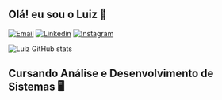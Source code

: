 ## Olá! eu sou o Luiz 👋
[![Email](https://img.shields.io/badge/Gmail-D14836?style=for-the-badge&logo=gmail&logoColor=white)](mailto:luizgustavoka66@gmail.com)
[![Linkedin](https://img.shields.io/badge/LinkedIn-0077B5?style=for-the-badge&logo=linkedin&logoColor=white)](https://www.linkedin.com/in/luiz-gustavo-164a9a263/)
[![Instagram](https://img.shields.io/badge/Instagram-E4405F?style=for-the-badge&logo=instagram&logoColor=white)](https://www.instagram.com/luizz.gu_/)

![Luiz GitHub stats](https://github-readme-stats.vercel.app/api?username=Luizz66&show_icons=true&theme=radical)

## Cursando Análise e Desenvolvimento de Sistemas 🖥️
